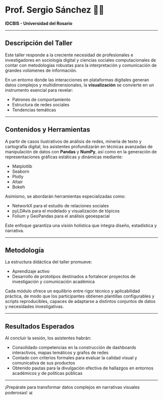 # Prof. Sergio Sánchez 👨‍🏫
**IDCBIS - Universidad del Rosario**

---

## Descripción del Taller

Este taller responde a la creciente necesidad de profesionales e investigadores en sociología digital y ciencias sociales computacionales de contar con metodologías robustas para la interpretación y comunicación de grandes volúmenes de información.

En un entorno donde las interacciones en plataformas digitales generan datos complejos y multidimensionales, la **visualización** se convierte en un instrumento esencial para revelar:

- Patrones de comportamiento  
- Estructura de redes sociales  
- Tendencias temáticas  

---

## Contenidos y Herramientas

A partir de casos ilustrativos de análisis de redes, minería de texto y cartografía digital, los asistentes profundizarán en técnicas avanzadas de manipulación de datos con **Pandas** y **NumPy**, así como en la generación de representaciones gráficas estáticas y dinámicas mediante:

- Matplotlib  
- Seaborn  
- Plotly  
- Altair  
- Bokeh  

Asimismo, se abordarán herramientas especializadas como:

- NetworkX para el estudio de relaciones sociales  
- pyLDAvis para el modelado y visualización de tópicos  
- Folium y GeoPandas para el análisis geoespacial  

Este enfoque garantiza una visión holística que integra diseño, estadística y narrativa.

---

## Metodología

La estructura didáctica del taller promueve:

- Aprendizaje activo  
- Desarrollo de prototipos destinados a fortalecer proyectos de investigación y comunicación académica  

Cada módulo ofrece un equilibrio entre rigor técnico y aplicabilidad práctica, de modo que los participantes obtienen plantillas configurables y scripts reproducibles, capaces de adaptarse a distintos conjuntos de datos y necesidades investigativas.

---

## Resultados Esperados

Al concluir la sesión, los asistentes habrán:

- Consolidado competencias en la construcción de dashboards interactivos, mapas temáticos y grafos de redes  
- Contado con criterios formales para evaluar la calidad visual y comunicativa de sus productos  
- Obtenido pautas para la divulgación efectiva de hallazgos en entornos académicos y de políticas públicas  

---

¡Prepárate para transformar datos complejos en narrativas visuales poderosas! 📊
